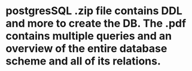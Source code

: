 # postgresSQL .zip file contains DDL and more to create the DB.  The .pdf contains multiple queries and an overview of the entire database scheme and all of its relations.
